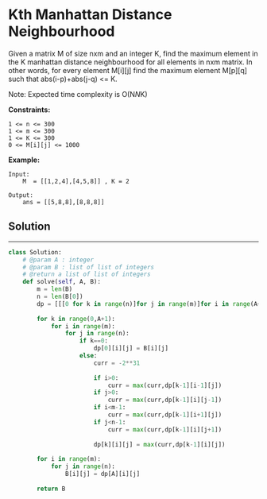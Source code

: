 <h1>Kth Manhattan Distance Neighbourhood</h1>

<p>
Given a matrix M of size nxm and an integer K, find the maximum element in the K manhattan distance neighbourhood for all elements in nxm matrix.
In other words, for every element M[i][j] find the maximum element M[p][q] such that abs(i-p)+abs(j-q) <= K.

Note: Expected time complexity is O(N*N*K)

<b>Constraints:</b>

    1 <= n <= 300
    1 <= m <= 300
    1 <= K <= 300
    0 <= M[i][j] <= 1000
<b>Example:</b>

    Input:
        M  = [[1,2,4],[4,5,8]] , K = 2

    Output:
        ans = [[5,8,8],[8,8,8]]
<h2>Solution</h2>

***

```python
class Solution:
    # @param A : integer
    # @param B : list of list of integers
    # @return a list of list of integers
    def solve(self, A, B):
        m = len(B)
        n = len(B[0])
        dp = [[[0 for k in range(n)]for j in range(m)]for i in range(A+1)]
        
        for k in range(0,A+1):
            for i in range(m):
                for j in range(n):
                    if k==0:
                        dp[0][i][j] = B[i][j]
                    else:
                        curr = -2**31
                        
                        if i>0:
                            curr = max(curr,dp[k-1][i-1][j])
                        if j>0:
                            curr = max(curr,dp[k-1][i][j-1])
                        if i<m-1:
                            curr = max(curr,dp[k-1][i+1][j])
                        if j<n-1:
                            curr = max(curr,dp[k-1][i][j+1])
    
                        dp[k][i][j] = max(curr,dp[k-1][i][j])
                        
        for i in range(m):
            for j in range(n):
                B[i][j] = dp[A][i][j]
                
        return B
```